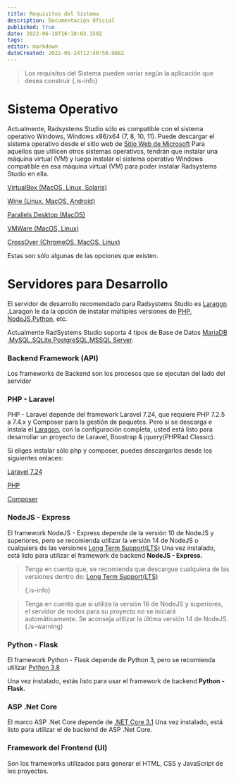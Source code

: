 ```yaml
---
title: Requisitos del Sistema
description: Documentación Oficial
published: true
date: 2022-06-18T16:10:03.159Z
tags: 
editor: markdown
dateCreated: 2022-05-24T12:40:50.968Z
---
```


>  Los requisitos del Sistema pueden variar según la aplicación que desea construir
{.is-info}
# Sistema Operativo
Actualmente, Radsystems Studio sólo es compatible con el sistema operativo Windows, Windows x86/x64 (7, 8, 10, 11). 
Puede descargar el sistema operativo desde el sitio web de  <a target="_blank" href="https://www.microsoft.com/en-us/software-download/" class="is-external-link">Sitio Web de Microsoft</a>
 Para aquellos que utilicen otros sistemas operativos, tendrán que instalar una máquina virtual (VM) y luego instalar el sistema operativo Windows compatible en esa máquina virtual (VM) para poder instalar Radsystems Studio en ella.

<a target="_blank" href="https://www.virtualbox.org/wiki/Downloads" class="is-external-link">VirtualBox (MacOS, Linux, Solaris)</a>

<a target="_blank" href="https://wiki.winehq.org/Download" class="is-external-link">Wine (Linux, MacOS, Android)</a>

<a target="_blank" href="https://www.parallels.com/" class="is-external-link">Parallels Desktop (MacOS)</a>

<a target="_blank" href="https://www.vmware.com/products/fusion.html" class="is-external-link">VMWare (MacOS, Linux)</a>

<a target="_blank" href="https://www.codeweavers.com/crossover/" class="is-external-link">CrossOver (ChromeOS, MacOS, Linux)</a>

Estas son sólo algunas de las opciones que existen.

# Servidores para Desarrollo

El servidor de desarrollo recomendado para Radsystems Studio es <a target="_blank" href="https://laragon.org/download/" class="is-external-link">Laragon</a> ,Laragon le da la opción de instalar múltiples versiones de <a target="_blank" href="https://www.php.net/" class="is-external-link">PHP</a>, <a target="_blank" href="https://nodejs.org/en/" class="is-external-link">NodeJS</a>,<a target="_blank" href="https://www.python.org/downloads/" class="is-external-link">Python</a>, etc.

Actualmente RadSystems Studio soporta 4 tipos de Base de Datos <a target="_blank" href="https://mariadb.org/download/" class="is-external-link">MariaDB</a> ,<a target="_blank" href="https://dev.mysql.com/downloads/installer/" class="is-external-link">MySQL</a>,<a target="_blank" href="https://www.sqlite.org/download.html" class="is-external-link">SQLite</a>,<a target="_blank" href="https://www.postgresql.org/download/" class="is-external-link">PostgreSQL</a>,<a target="_blank" href="https://www.microsoft.com/en-us/sql-server/sql-server-downloads" class="is-external-link">MSSQL Server</a>.

### Backend Framework (API)

Los frameworks de Backend son los procesos que se ejecutan del lado del servidor

### PHP - Laravel
PHP - Laravel depende del framework Laravel 7.24, que requiere PHP 7.2.5 a 7.4.x y Composer para la gestión de paquetes. Pero si se descarga e instala el <a target="_blank" href="https://laragon.org/download/" class="is-external-link">Laragon</a>, 
con la configuración completa, usted está listo para desarrollar un proyecto de Laravel, Boostrap & jquery(PHPRad Classic).

Si eliges instalar sólo php y composer, puedes descargarlos desde los siguientes enlaces:

<a target="_blank" href="https://laravel.com/docs/7.x" class="is-external-link">Laravel 7.24</a>

<a target="_blank" href="https://www.php.net/downloads.php" class="is-external-link">PHP</a>

<a target="_blank" href="https://getcomposer.org/download/" class="is-external-link">Composer</a>

### NodeJS - Express

El framework NodeJS - Express depende de la versión 10 de NodeJS y superiores, pero se recomienda utilizar la versión 14 de NodeJS o cualquiera de las versiones <a target="_blank" href="https://nodejs.org/en/" class="is-external-link">Long Term Support(LTS)</a>
Una vez instalado, está listo para utilizar el framework de backend <strong>NodeJS - Express.</strong>

> Tenga en cuenta que, se recomienda que descargue cualquiera de las versiones dentro de: <a target="_blank" href="https://nodejs.org/en/" class="is-external-link">Long Term Support(LTS)</a>
> 
> {.is-info}
> 

> Tenga en cuenta que si utiliza la versión 16 de NodeJS y superiores, el servidor de nodos para su proyecto no se iniciará automáticamente. Se aconseja utilizar la última versión 14 de NodeJS.
{.is-warning}

### Python - Flask

El framework Python - Flask depende de Python 3, pero se recomienda utilizar
<a target="_blank" href="https://www.python.org/downloads/release/python-3810/" class="is-external-link">Python 3.8</a>

Una vez instalado, estás listo para usar el framework de backend <Strong> Python - Flask.</Strong>

### ASP .Net Core
El marco ASP .Net Core depende de
<a target="_blank" href="https://dotnet.microsoft.com/en-us/download/dotnet/3.1" class="is-external-link">.NET Core 3.1</a>
Una vez instalado, está listo para utilizar el  de backend de ASP .Net Core.


### Framework del Frontend (UI)
Son los frameworks utilizados para generar el HTML, CSS y JavaScript de los proyectos.







